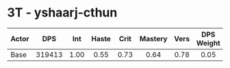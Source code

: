 # 3T - yshaarj-cthun
| Actor | DPS | Int | Haste | Crit | Mastery | Vers | DPS Weight |
|---|:---:|:---:|:---:|:---:|:---:|:---:|:---:|
|Base|319413|1.00|0.55|0.73|0.64|0.78|0.05|
